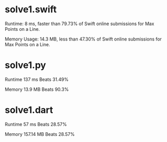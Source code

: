 # solve1.swift

Runtime: 8 ms, faster than 79.73% of Swift online submissions for Max Points on a Line.

Memory Usage: 14.3 MB, less than 47.30% of Swift online submissions for Max Points on a Line.

# solve1.py

Runtime 137 ms Beats 31.49%

Memory 13.9 MB Beats 90.3%

# solve1.dart

Runtime 57 ms Beats 28.57%

Memory 157.14 MB Beats 28.57%
